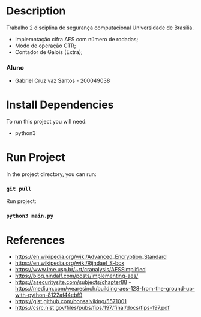# Description

Trabalho 2 disciplina de segurança computacional Universidade de Brasília.

- Implemntação cifra AES com número de rodadas;
- Modo de operação CTR;
- Contador de Galois (Extra);

### Aluno

- Gabriel Cruz vaz Santos - 200049038

# Install Dependencies

To run this project you will need:

- python3

# Run Project

In the project directory, you can run:

### `git pull`

Run project:

### `python3 main.py`

# References

- https://en.wikipedia.org/wiki/Advanced_Encryption_Standard
- https://en.wikipedia.org/wiki/Rijndael_S-box
- https://www.ime.usp.br/~rt/cranalysis/AESSimplified
- https://blog.nindalf.com/posts/implementing-aes/
- https://asecuritysite.com/subjects/chapter88 -https://medium.com/wearesinch/building-aes-128-from-the-ground-up-with-python-8122af44ebf9
- https://gist.github.com/bonsaiviking/5571001
- https://csrc.nist.gov/files/pubs/fips/197/final/docs/fips-197.pdf
